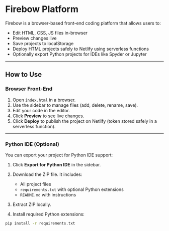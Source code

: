 # Firebow Platform

Firebow is a browser-based front-end coding platform that allows users to:

- Edit HTML, CSS, JS files in-browser
- Preview changes live
- Save projects to localStorage
- Deploy HTML projects safely to Netlify using serverless functions
- Optionally export Python projects for IDEs like Spyder or Jupyter

---

## How to Use

### Browser Front-End

1. Open `index.html` in a browser.
2. Use the sidebar to manage files (add, delete, rename, save).
3. Edit your code in the editor.
4. Click **Preview** to see live changes.
5. Click **Deploy** to publish the project on Netlify (token stored safely in a serverless function).

---

### Python IDE (Optional)

You can export your project for Python IDE support:

1. Click **Export for Python IDE** in the sidebar.
2. Download the ZIP file. It includes:
   - All project files
   - `requirements.txt` with optional Python extensions
   - `README.md` with instructions

3. Extract ZIP locally.

4. Install required Python extensions:
```bash
pip install -r requirements.txt
